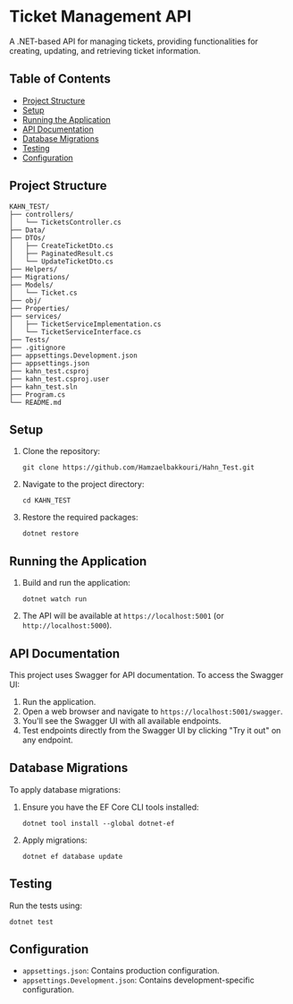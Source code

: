 # Ticket Management API

A .NET-based API for managing tickets, providing functionalities for creating, updating, and retrieving ticket information.

## Table of Contents
- [Project Structure](#project-structure)
- [Setup](#setup)
- [Running the Application](#running-the-application)
- [API Documentation](#api-documentation)
- [Database Migrations](#database-migrations)
- [Testing](#testing)
- [Configuration](#configuration)

## Project Structure

```
KAHN_TEST/
├── controllers/
│   └── TicketsController.cs
├── Data/
├── DTOs/
│   ├── CreateTicketDto.cs
│   ├── PaginatedResult.cs
│   └── UpdateTicketDto.cs
├── Helpers/
├── Migrations/
├── Models/
│   └── Ticket.cs
├── obj/
├── Properties/
├── services/
│   ├── TicketServiceImplementation.cs
│   └── TicketServiceInterface.cs
├── Tests/
├── .gitignore
├── appsettings.Development.json
├── appsettings.json
├── kahn_test.csproj
├── kahn_test.csproj.user
├── kahn_test.sln
├── Program.cs
└── README.md
```

## Setup

1. Clone the repository:
   ```
   git clone https://github.com/Hamzaelbakkouri/Hahn_Test.git
   ```
2. Navigate to the project directory:
   ```
   cd KAHN_TEST
   ```
3. Restore the required packages:
   ```
   dotnet restore
   ```

## Running the Application

1. Build and run the application:
   ```
   dotnet watch run
   ```
2. The API will be available at `https://localhost:5001` (or `http://localhost:5000`).

## API Documentation

This project uses Swagger for API documentation. To access the Swagger UI:

1. Run the application.
2. Open a web browser and navigate to `https://localhost:5001/swagger`.
3. You'll see the Swagger UI with all available endpoints.
4. Test endpoints directly from the Swagger UI by clicking "Try it out" on any endpoint.

## Database Migrations

To apply database migrations:

1. Ensure you have the EF Core CLI tools installed:
   ```
   dotnet tool install --global dotnet-ef
   ```
2. Apply migrations:
   ```
   dotnet ef database update
   ```

## Testing

Run the tests using:
```
dotnet test
```

## Configuration

- `appsettings.json`: Contains production configuration.
- `appsettings.Development.json`: Contains development-specific configuration.

